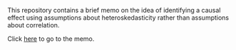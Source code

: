 This repository contains a brief memo on the idea of identifying a causal effect using assumptions about heteroskedasticity rather than assumptions about correlation.

Click [here](https://nickch-k.github.io/IdentificationbyHeteroskedasticity/Identification-by-Heteroskedasticity.html) to go to the memo.
